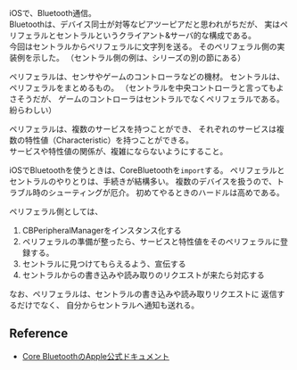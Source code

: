 iOSで、Bluetooth通信。  
Bluetoothは、デバイス同士が対等なピアツーピアだと思われがちだが、
実はペリフェラルとセントラルというクライアント&サーバ的な構成である。  
今回はセントラルからペリフェラルに文字列を送る。
そのペリフェラル側の実装例を示した。
（セントラル側の例は、シリーズの別の節にある）

ペリフェラルは、センサやゲームのコントローラなどの機材。
セントラルは、ペリフェラルをまとめるもの。
（セントラルを中央コントローラと言ってもよさそうだが、
ゲームのコントローラはセントラルでなくペリフェラルである。紛らわしい）

ペリフェラルは、複数のサービスを持つことができ、
それぞれのサービスは複数の特性値（Characteristic）を持つことができる。  
サービスや特性値の関係が、複雑にならないようにすること。

iOSでBluetoothを使うときは、CoreBluetoothを`import`する。
ペリフェラルとセントラルのやりとりは、手続きが結構多い。
複数のデバイスを扱うので、トラブル時のシューティングが厄介。
初めてやるときのハードルは高めである。

ペリフェラル側としては、
1. CBPeripheralManagerをインスタンス化する
1. ペリフェラルの準備が整ったら、サービスと特性値をそのペリフェラルに登録する。
1. セントラルに見つけてもらえるよう、宣伝する
1. セントラルからの書き込みや読み取りのリクエストが来たら対応する

なお、ペリフェラルは、セントラルの書き込みや読み取りリクエストに
返信するだけでなく、
自分からセントラルへ通知も送れる。

## Reference
- [Core BluetoothのApple公式ドキュメント](https://developer.apple.com/jp/documentation/CoreBluetoothPG.pdf)